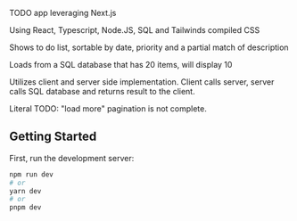 TODO app leveraging Next.js

Using React, Typescript, Node.JS, SQL and Tailwinds compiled CSS

Shows to do list, sortable by date, priority and a partial match of description

Loads from a SQL database that has 20 items, will display 10

Utilizes client and server side implementation. Client calls server, server calls SQL database and returns result to the client.

Literal TODO: "load more" pagination is not complete.

## Getting Started

First, run the development server:

```bash
npm run dev
# or
yarn dev
# or
pnpm dev
```
